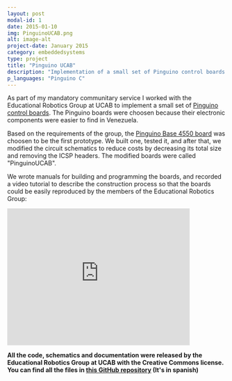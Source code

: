 ```yaml
---
layout: post
modal-id: 1
date: 2015-01-10
img: PinguinoUCAB.png
alt: image-alt
project-date: January 2015
category: embeddedsystems
type: project
title: "Pinguino UCAB"
description: "Implementation of a small set of Pinguino control boards and sensor modules."
p_languages: "Pinguino C"
---
```


As part of my mandatory communitary service I worked with the Educational Robotics Group at UCAB to implement a small set of 
<a href="http://pinguino.cc/">Pinguino control boards</a>. The Pinguino boards were choosen because their electronic components were 
easier to find in Venezuela.

Based on the requirements of the group, the <a href="https://github.com/PinguinoBase/Pinguino-Base-4550">Pinguino Base 4550 board</a>
was choosen to be the first prototype. We built one, tested it, and after that, we modified the circuit schematics to reduce costs by
decreasing its total size and removing the ICSP headers. The modified boards were called "PinguinoUCAB".

We wrote manuals for building and programming the boards, and recorded a video tutorial to describe the construction process so that 
the boards could be easily reproduced by the members of the Educational Robotics Group:

<embed width="420" height="315"
src="http://www.youtube.com/watch?v=QoQYBjscoxM">

<b>All the code, schematics and documentation were released by the Educational Robotics Group at UCAB with the Creative Commons license. You can find all the files in <a href="https://github.com/YoshuaNava/GrupoRoboticaEducativaUCAB">this GitHub repository</a> (It's in spanish) </b>
